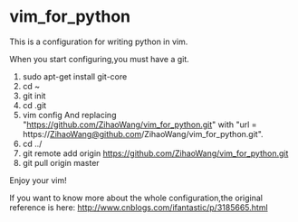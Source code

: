 vim_for_python
==============

This is a configuration for writing python in vim.

When you start configuring,you must have a git.
1. sudo apt-get install git-core
2. cd ~
3. git init
4. cd .git
5. vim config
   And replacing "https://github.com/ZihaoWang/vim_for_python.git" with "url = https://ZihaoWang@github.com/ZihaoWang/vim_for_python.git".
6. cd ../
7. git remote add origin https://github.com/ZihaoWang/vim_for_python.git
8. git pull origin master

Enjoy your vim!

If you want to know more about the whole configuration,the original reference is here:
http://www.cnblogs.com/ifantastic/p/3185665.html
